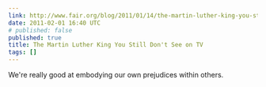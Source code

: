 ```yaml
---
link: http://www.fair.org/blog/2011/01/14/the-martin-luther-king-you-still-dont-see-on-tv/
date: 2011-02-01 16:40 UTC
# published: false
published: true
title: The Martin Luther King You Still Don't See on TV
tags: []
---
```


We're really good at embodying our own prejudices within others.
